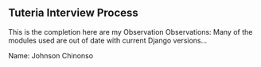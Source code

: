## Tuteria Interview Process

This is the completion here are my Observation
Observations: Many of the modules used are out of date with current Django versions...

Name: Johnson Chinonso
